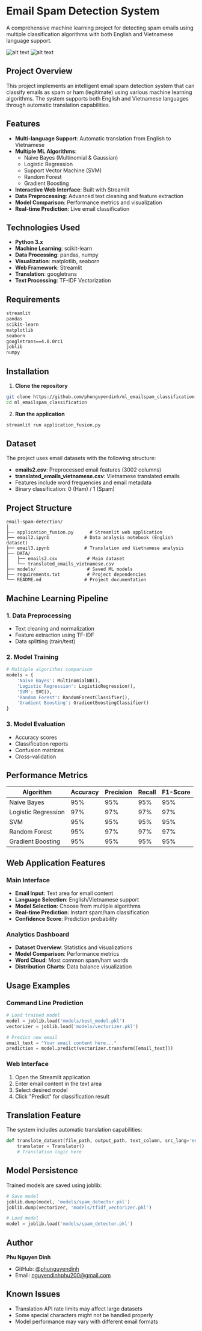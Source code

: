 # Email Spam Detection System

A comprehensive machine learning project for detecting spam emails using multiple classification algorithms with both English and Vietnamese language support.

![alt text](images/image.png)
![alt text](images/image2.png)

## Project Overview

This project implements an intelligent email spam detection system that can classify emails as spam or ham (legitimate) using various machine learning algorithms. The system supports both English and Vietnamese languages through automatic translation capabilities.

## Features

- **Multi-language Support**: Automatic translation from English to Vietnamese
- **Multiple ML Algorithms**: 
  - Naive Bayes (Multinomial & Gaussian)
  - Logistic Regression
  - Support Vector Machine (SVM)
  - Random Forest
  - Gradient Boosting
- **Interactive Web Interface**: Built with Streamlit
- **Data Preprocessing**: Advanced text cleaning and feature extraction
- **Model Comparison**: Performance metrics and visualization
- **Real-time Prediction**: Live email classification

## Technologies Used

- **Python 3.x**
- **Machine Learning**: scikit-learn
- **Data Processing**: pandas, numpy
- **Visualization**: matplotlib, seaborn
- **Web Framework**: Streamlit
- **Translation**: googletrans
- **Text Processing**: TF-IDF Vectorization

## Requirements

```txt
streamlit
pandas
scikit-learn
matplotlib
seaborn
googletrans==4.0.0rc1
joblib
numpy
```

## Installation

1. **Clone the repository**
```bash
git clone https://github.com/phunguyendinh/ml_emailspam_classification.git
cd ml_emailspam_classification
```

2. **Run the application**
```bash
streamlit run application_fusion.py
```

## Dataset

The project uses email datasets with the following structure:
- **emails2.csv**: Preprocessed email features (3002 columns)
- **translated_emails_vietnamese.csv**: Vietnamese translated emails
- Features include word frequencies and email metadata
- Binary classification: 0 (Ham) / 1 (Spam)

## Project Structure

```
email-spam-detection/
│
├── application_fusion.py      # Streamlit web application
├── email2.ipynb             # Data analysis notebook (English dataset)
├── email3.ipynb             # Translation and Vietnamese analysis
├── DATA/
│   ├── emails2.csv           # Main dataset
│   └── translated_emails_vietnamese.csv
├── models/                   # Saved ML models
├── requirements.txt          # Project dependencies
└── README.md                # Project documentation
```

## Machine Learning Pipeline

### 1. Data Preprocessing
- Text cleaning and normalization
- Feature extraction using TF-IDF
- Data splitting (train/test)

### 2. Model Training
```python
# Multiple algorithms comparison
models = {
    'Naive Bayes': MultinomialNB(),
    'Logistic Regression': LogisticRegression(),
    'SVM': SVC(),
    'Random Forest': RandomForestClassifier(),
    'Gradient Boosting': GradientBoostingClassifier()
}
```

### 3. Model Evaluation
- Accuracy scores
- Classification reports
- Confusion matrices
- Cross-validation

## Performance Metrics

| Algorithm | Accuracy | Precision | Recall | F1-Score |
|-----------|----------|-----------|--------|----------|
| Naive Bayes | 95% | 95% | 95% | 95% |
| Logistic Regression | 97% | 97% | 97% | 97% |
| SVM | 95% | 95% | 95% | 95% |
| Random Forest | 95% | 97% | 97% | 97% |
| Gradient Boosting | 95% | 95% | 95% | 95% |

## Web Application Features

### Main Interface
- **Email Input**: Text area for email content
- **Language Selection**: English/Vietnamese support
- **Model Selection**: Choose from multiple algorithms
- **Real-time Prediction**: Instant spam/ham classification
- **Confidence Score**: Prediction probability

### Analytics Dashboard
- **Dataset Overview**: Statistics and visualizations
- **Model Comparison**: Performance metrics
- **Word Cloud**: Most common spam/ham words
- **Distribution Charts**: Data balance visualization

## Usage Examples

### Command Line Prediction
```python
# Load trained model
model = joblib.load('models/best_model.pkl')
vectorizer = joblib.load('models/vectorizer.pkl')

# Predict new email
email_text = "Your email content here..."
prediction = model.predict(vectorizer.transform([email_text]))
```

### Web Interface
1. Open the Streamlit application
2. Enter email content in the text area
3. Select desired model
4. Click "Predict" for classification result

## Translation Feature

The system includes automatic translation capabilities:

```python
def translate_dataset(file_path, output_path, text_column, src_lang='en', dest_lang='vi'):
    translator = Translator()
    # Translation logic here
```

## Model Persistence

Trained models are saved using joblib:
```python
# Save model
joblib.dump(model, 'models/spam_detector.pkl')
joblib.dump(vectorizer, 'models/tfidf_vectorizer.pkl')

# Load model
model = joblib.load('models/spam_detector.pkl')
```

## Author

**Phu Nguyen Dinh**
- GitHub: [@phunguyendinh](https://github.com/phunguyendinh)
- Email: nguyendinhphu200@gmail.com

## Known Issues

- Translation API rate limits may affect large datasets
- Some special characters might not be handled properly
- Model performance may vary with different email formats